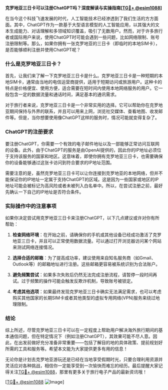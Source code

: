 **克罗地亚三日卡可以注册ChatGPT吗？深度解读与实操指南[[TG💪+ @esim1088](https://t.me/s/esim1088)]**

在当今这个科技飞速发展的时代，人工智能技术已经渗透到了我们生活的方方面面。其中，ChatGPT作为一款基于大型语言模型的人工智能应用，以其强大的文本生成能力、对话理解和多领域知识覆盖，吸引了无数用户。然而，对于许多旅行者或国际用户来说，使用ChatGPT时可能会遇到一些问题，比如网络限制、账号注册限制等。那么，如果你拥有一张克罗地亚的三日卡（即临时的本地SIM卡），是否能够顺利注册并使用ChatGPT呢？

### 什么是克罗地亚三日卡？

首先，让我们来了解一下克罗地亚三日卡是什么。克罗地亚三日卡是一种短期的本地SIM卡，通常由当地的电信运营商提供，适用于短期访问或旅游用户。这种卡的特点是价格便宜、使用方便，适合需要在短时间内使用本地网络服务的用户。它一般包含一定的数据流量和通话时间，满足基本的通讯需求。

对于旅行者来说，克罗地亚三日卡是一个非常实用的选择。它可以帮助你在克罗地亚期间保持与外界的联系，并且可以用来上网，浏览社交媒体、查看地图、收发邮件等。但是，当你想要使用像ChatGPT这样的服务时，情况可能就变得复杂了。

### ChatGPT的注册要求

要注册ChatGPT，你需要一个有效的电子邮件地址以及一部能够正常访问互联网的设备。此外，由于ChatGPT的服务是由OpenAI提供的，因此你的IP地址必须位于支持该服务的国家和地区。这意味着，即使你拥有克罗地亚三日卡，也需要确保你的设备能够通过这张卡访问到符合要求的IP地址范围。

需要注意的是，虽然克罗地亚三日卡可以让你连接到克罗地亚的本地网络，但并不能保证你的IP地址一定属于支持ChatGPT的区域。这是因为一些国家或地区的IP地址可能会被标记为高风险或者未被列入白名单中。所以，在尝试注册之前，最好先确认一下自己的IP地址是否符合条件。

### 实际操作中的注意事项

如果你决定尝试用克罗地亚三日卡来注册ChatGPT，以下几点建议或许对你有所帮助：

1. **检查网络环境**：在开始之前，请确保你的手机或其他设备已经成功激活了克罗地亚三日卡，并且可以正常使用数据流量。可以通过打开浏览器访问某个网站来测试网络连接情况。
   
2. **选择合适的邮箱**：为了提高成功率，建议使用来自知名服务商（如Gmail、Outlook等）的邮箱地址进行注册。这些邮箱更容易被系统识别为合法账户。

3. **避免频繁尝试**：如果多次失败后仍然无法完成注册流程，请暂停一段时间再试。过于频繁的操作可能会触发反欺诈机制，导致账号被锁定。

4. **考虑其他选项**：如果最终发现克罗地亚三日卡确实无法满足需求，也可以考虑购买其他国家的长期SIM卡或者其他类型的虚拟专用网络(VPN)服务来绕过地理限制。

### 结论

综上所述，尽管克罗地亚三日卡可以在一定程度上帮助用户解决海外旅行期间的基本通信问题，但在特定情况下（例如注册ChatGPT），其效果可能不尽人意。因此，在出发前做好充分准备非常重要——包括了解目的地的具体政策、提前规划好所需的工具和服务等。希望本文能为大家提供更多有用的信息！

无论你是计划去克罗地亚游玩还是已经在当地享受假期时光，只要合理利用资源并灵活应对各种挑战，相信你一定能享受到一次愉快而难忘的经历。最后提醒大家记得关注[TG💪+ @esim1088](https://t.me/s/esim1088)，那里有更多关于旅行电子产品的最新资讯哦！

[[TG💪+ @esim1088](https://t.me/s/esim1088) ![Image](https://i.postimg.cc/4NQfJmqS/Snipaste-2025-05-13-00-14-12.png)]